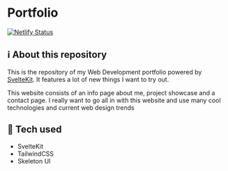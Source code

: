 # Portfolio

[![Netlify Status](https://api.netlify.com/api/v1/badges/a8527110-4c74-4360-bc45-70463851502f/deploy-status)](https://app.netlify.com/sites/nevillebrem/deploys)

## ℹ️ About this repository

This is the repository of my Web Development portfolio powered by [SvelteKit](https://kit.svelte.dev). It features a lot of new things I want to try out.

This website consists of an info page about me, project showcase and a contact page. I really want to go all in with this website and use many cool technologies and current web design trends

## 💼 Tech used

- SvelteKit
- TailwindCSS
- Skeleton UI
